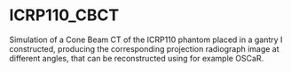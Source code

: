 # ICRP110_CBCT

Simulation of a Cone Beam CT of the ICRP110 phantom placed in a gantry I constructed, producing the corresponding projection radiograph image at different angles, that can be reconstructed using for example OSCaR.
